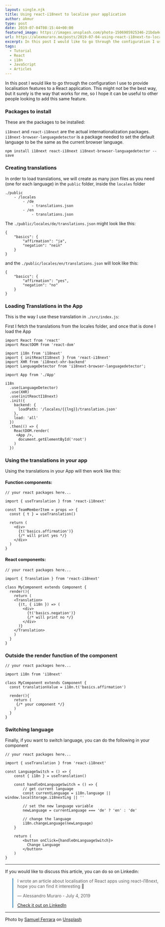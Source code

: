 ```yaml
---
layout: single.njk
title: Using react-i18next to localise your application
author: akmur
type: post
date: 2019-07-04T08:15:44+00:00
featured_image: https://images.unsplash.com/photo-1506905925346-21bda4d32df4?ixlib=rb-1.2.1&ixid=eyJhcHBfaWQiOjEyMDd9&auto=format&fit=crop&w=1000&q=70
url: https://alexmuraro.me/posts/2019-07-04-using-react-i18next-to-localise-your-application/
excerpt: In this post I would like to go through the configuration I use to provide localisation features to a React application. This might not be the best way, but it surely is the way that works for me, so I hope it can be useful to other people looking to add this same feature.
tags:
  - Tutorial
  - React
  - i18n
  - JavaScript
  - Articles
---
```


In this post I would like to go through the configuration I use to provide localisation features to a React application. This might not be the best way, but it surely is the way that works for me, so I hope it can be useful to other people looking to add this same feature.

### Packages to install

These are the packages to be installed:

`i18next` and `react-i18next` are the actual internationalization packages.
`i18next-browser-languagedetector` is a package needed to set the default language to be the same as the current browser language.

```
npm install i18next react-i18next i18next-browser-languagedetector --save
```

### Creating translations

In order to load translations, we will create as many json files as you need (one for each language) in the `public` folder, inside the `locales` folder

```
./public
    - /locales
        - /de
            - translations.json
        - /en
            - translations.json
```

The `./public/locales/de/translations.json` might look like this:

```
{
    "basics": {
        "affirmation": "ja",
        "negation": "nein"
    }
}
```

and the `./public/locales/en/translations.json` will look like this:

```
{
    "basics": {
        "affirmation": "yes",
        "negation": "no"
    }
}
```

### Loading Translations in the App

This is the way I use these translation in `./src/index.js`:

First I fetch the translations from the locales folder, and once that is done I load the App

```
import React from 'react'
import ReactDOM from 'react-dom'

import i18n from 'i18next'
import { initReactI18next } from 'react-i18next'
import XHR from 'i18next-xhr-backend'
import LanguageDetector from 'i18next-browser-languagedetector';

import App from './App'

i18n
  .use(LanguageDetector)
  .use(XHR)
  .use(initReactI18next)
  .init({
    backend: {
      loadPath: '/locales/{{lng}}/translation.json'
    },
    load: 'all'
  })
  .then(() => {
    ReactDOM.render(
     <App />,
      document.getElementById('root')
    )
  })
```

### Using the translations in your app

Using the translations in your App will then work like this:

#### Function components:

```
// your react packages here...

import { useTranslation } from 'react-i18next'

const TeamMemberItem = props => {
  const { t } = useTranslation()

  return (
    <div>
      {t('basics.affirmation')}
      {/* will print yes */}
    </div>
  )
}
```

#### React components:

```
// your react packages here...

import { Translation } from 'react-i18next'

class MyComponent extends Component {
  render(){
    return (
    <Translation>
      {(t, { i18n }) => (
        <div>
          {t('basics.negation')}
          {/* will print no */}
        </div>
      )}
    </Translation>
    )
  }
}
```

### Outside the render function of the component

```
// your react packages here...

import i18n from 'i18next'

class MyComponent extends Component {
  const translationValue = i18n.t('basics.affirmation')

  render(){
    return (
     {/* your component */}
    )
  }
}
```

### Switching language

Finally, if you want to switch language, you can do the following in your component

```
// your react packages here...

import { useTranslation } from 'react-i18next'

const LanguageSwitch = () => {
    const { i18n } = useTranslation()

    const handleOnLanguageSwitch = () => {
        // get current language
        const currentLanguage = i18n.language || window.localStorage.i18nextLng || ''

        // set the new language variable
        newLanguage = currentLanguage === 'de' ? 'en' : 'de'

        // change the language
        i18n.changeLanguage(newLanguage)
    }

    return (
        <button onClick={handleOnLanguageSwitch}>
          Change Language
        </button>
    )
}
```

---

If you would like to discuss this article, you can do so on Linkedin:

<blockquote class="blockquote__linkedin data-lang=" style="border-color: #1D77B5;">
  <p dir="ltr" lang="en">
    I wrote an article about localisation of React apps using react-i18next, hope you can find it interesting 🙂
  </p>
  <p>
    — Alessandro Muraro - July 4, 2019
  </p>
  <p>
    <a href="https://www.linkedin.com/feed/update/urn:li:activity:6552470270781739008/">Check it out on LinkedIn</a>
  </p>
</blockquote>

---

<span>Photo by <a href="https://unsplash.com/@samferrara?utm_source=unsplash&amp;utm_medium=referral&amp;utm_content=creditCopyText">Samuel Ferrara</a> on <a href="https://unsplash.com/s/photos/mountains?utm_source=unsplash&amp;utm_medium=referral&amp;utm_content=creditCopyText">Unsplash</a></span>
